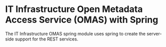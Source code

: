 <!-- SPDX-License-Identifier: CC-BY-4.0 -->
<!-- Copyright Contributors to the ODPi Egeria project. -->

# IT Infrastructure Open Metadata Access Service (OMAS) with Spring

The IT Infrastructure OMAS spring module uses spring to create the
server-side support for the REST services.